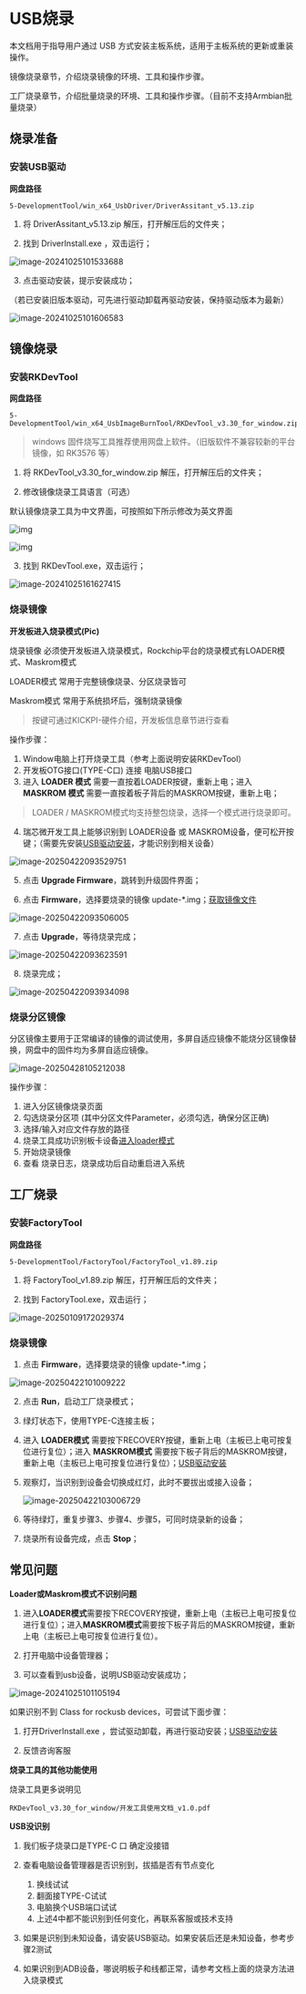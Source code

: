 # USB烧录

本文档用于指导用户通过 USB 方式安装主板系统，适用于主板系统的更新或重装操作。

镜像烧录章节，介绍烧录镜像的环境、工具和操作步骤。

工厂烧录章节，介绍批量烧录的环境、工具和操作步骤。（目前不支持Armbian批量烧录）



## 烧录准备



### 安装USB驱动<a id="USBDRV"> </a>

**网盘路径**

```
5-DevelopmentTool/win_x64_UsbDriver/DriverAssitant_v5.13.zip
```



1. 将 DriverAssitant_v5.13.zip 解压，打开解压后的文件夹；

2. 找到 DriverInstall.exe ，双击运行；


![image-20241025101533688](http://tanzhtanzh.oss-cn-shenzhen.aliyuncs.com/img/image-20241025101533688.png)



3. 点击驱动安装，提示安装成功；

（若已安装旧版本驱动，可先进行驱动卸载再驱动安装，保持驱动版本为最新）

![image-20241025101606583](http://tanzhtanzh.oss-cn-shenzhen.aliyuncs.com/img/image-20241025101606583.png)



## 镜像烧录

### 安装RKDevTool

**网盘路径**

```
5-DevelopmentTool/win_x64_UsbImageBurnTool/RKDevTool_v3.30_for_window.zip
```

> windows 固件烧写工具推荐使用网盘上软件。（旧版软件不兼容较新的平台镜像，如 RK3576 等）



1. 将 RKDevTool_v3.30_for_window.zip 解压，打开解压后的文件夹；

2. 修改镜像烧录工具语言（可选）

默认镜像烧录工具为中文界面，可按照如下所示修改为英文界面

![img](http://tanzhtanzh.oss-cn-shenzhen.aliyuncs.com/img/image-20231010202819610.png)

![img](http://tanzhtanzh.oss-cn-shenzhen.aliyuncs.com/img/image-20231010203036869.png)

3. 找到 RKDevTool.exe，双击运行；



![image-20241025161627415](http://tanzhtanzh.oss-cn-shenzhen.aliyuncs.com/img/image-20241025161627415.png)



### 烧录镜像

**开发板进入烧录模式(Pic)<a id="burn_mode"> </a>**

烧录镜像 必须使开发板进入烧录模式，Rockchip平台的烧录模式有LOADER模式、Maskrom模式

LOADER模式 常用于完整镜像烧录、分区烧录皆可

Maskrom模式 常用于系统损坏后，强制烧录镜像

> 按键可通过KICKPI-硬件介绍，开发板信息章节进行查看



操作步骤：

1. Window电脑上打开烧录工具（参考上面说明安装RKDevTool）
2. 开发板OTG接口(TYPE-C口) 连接 电脑USB接口
3. 进入 **LOADER 模式** 需要一直按着LOADER按键，重新上电；进入 **MASKROM 模式** 需要一直按着板子背后的MASKROM按键，重新上电；

> LOADER / MASKROM模式均支持整包烧录，选择一个模式进行烧录即可。

4. 瑞芯微开发工具上能够识别到 LOADER设备 或 MASKROM设备，便可松开按键；（需要先安装[USB驱动安装](#USBDRV)，才能识别到相关设备）

![image-20250422093529751](http://tanzhtanzh.oss-cn-shenzhen.aliyuncs.com/img/image-20250422093529751.png)



5. 点击 **Upgrade Firmware**，跳转到升级固件界面；

6. 点击 **Firmware**，选择要烧录的镜像 update-*.img；[获取镜像文件](01-获取镜像文件.md)

![image-20250422093506005](http://tanzhtanzh.oss-cn-shenzhen.aliyuncs.com/img/image-20250422093506005.png)



7. 点击 **Upgrade**，等待烧录完成；

![image-20250422093623591](http://tanzhtanzh.oss-cn-shenzhen.aliyuncs.com/img/image-20250422093623591.png)



8. 烧录完成；

![image-20250422093934098](http://tanzhtanzh.oss-cn-shenzhen.aliyuncs.com/img/image-20250422093934098.png)



### 烧录分区镜像

分区镜像主要用于正常编译的镜像的调试使用，多屏自适应镜像不能烧分区镜像替换，网盘中的固件均为多屏自适应镜像。

![image-20250428105212038](http://tanzhtanzh.oss-cn-shenzhen.aliyuncs.com/img/image-20250428105212038.png)

操作步骤：

1. 进入分区镜像烧录页面
2. 勾选烧录分区项 (其中分区文件Parameter，必须勾选，确保分区正确)
3. 选择/输入对应文件存放的路径
4. 烧录工具成功识别板卡设备[进入loader模式](#burn_mode)
5. 开始烧录镜像
6. 查看 烧录日志，烧录成功后自动重启进入系统



## 工厂烧录

### 安装FactoryTool

**网盘路径**

```
5-DevelopmentTool/FactoryTool/FactoryTool_v1.89.zip
```

1. 将 FactoryTool_v1.89.zip 解压，打开解压后的文件夹；

2. 找到 FactoryTool.exe，双击运行；

![image-20250109172029374](http://tanzhtanzh.oss-cn-shenzhen.aliyuncs.com/img/image-20250109172029374.png)



### 烧录镜像

1. 点击 **Firmware**，选择要烧录的镜像 update-*.img；

![image-20250422101009222](http://tanzhtanzh.oss-cn-shenzhen.aliyuncs.com/img/image-20250422101009222.png)



2. 点击 **Run**，启动工厂烧录模式；

3. 绿灯状态下，使用TYPE-C连接主板；

4. 进入 **LOADER模式** 需要按下RECOVERY按键，重新上电（主板已上电可按复位进行复位）；进入 **MASKROM模式** 需要按下板子背后的MASKROM按键，重新上电（主板已上电可按复位进行复位）；[USB驱动安装](#USBDRV)

5. 观察灯，当识别到设备会切换成红灯，此时不要拔出或接入设备；

   ![image-20250422103006729](http://tanzhtanzh.oss-cn-shenzhen.aliyuncs.com/img/image-20250422103006729.png)

   

6. 等待绿灯，重复步骤3、步骤4、步骤5，可同时烧录新的设备；

7. 烧录所有设备完成，点击 **Stop**；



## 常见问题

**Loader或Maskrom模式不识别问题**

1. 进入**LOADER模式**需要按下RECOVERY按键，重新上电（主板已上电可按复位进行复位）；进入**MASKROM模式**需要按下板子背后的MASKROM按键，重新上电（主板已上电可按复位进行复位）。

2. 打开电脑中设备管理器；

3. 可以查看到usb设备，说明USB驱动安装成功；

![image-20241025101105194](http://tanzhtanzh.oss-cn-shenzhen.aliyuncs.com/img/image-20241025101105194.png)



如果识别不到 Class for rockusb devices，可尝试下面步骤：

1. 打开DriverInstall.exe ，尝试驱动卸载，再进行驱动安装；[USB驱动安装](#USBDRV)

2. 反馈咨询客服



**烧录工具的其他功能使用**

烧录工具更多说明见

```
RKDevTool_v3.30_for_window/开发工具使用文档_v1.0.pdf
```



**USB没识别**

1. 我们板子烧录口是TYPE-C 口 确定没接错
2. 查看电脑设备管理器是否识别到，拔插是否有节点变化
   1. 换线试试
   2. 翻面接TYPE-C试试
   3. 电脑换个USB端口试试
   4. 上述4中都不能识别到任何变化，再联系客服或技术支持

3. 如果是识别到未知设备，请安装USB驱动。如果安装后还是未知设备，参考步骤2测试
4. 如果识别到ADB设备，哪说明板子和线都正常，请参考文档上面的烧录方法进入烧录模式
